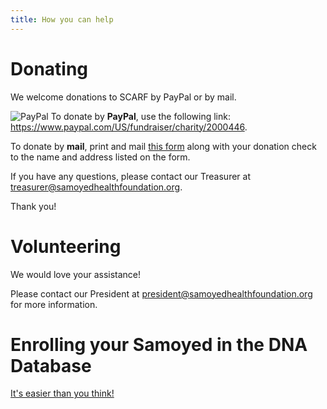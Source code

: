 ```yaml
---
title: How you can help
---
```

# Donating

We welcome donations to SCARF by PayPal or by mail.

<img src="/img/paypal.jpg" alt="PayPal" href="https://www.paypal.com/US/fundraiser/charity/2000446" /> To donate by **PayPal**, use the following link: <https://www.paypal.com/US/fundraiser/charity/2000446>.

To donate by **mail**, print and mail [this form](/files/SCARF_Donation_Form.pdf) along with your donation check to the name and address listed on the form.

If you have any questions, please contact our Treasurer at [treasurer@samoyedhealthfoundation.org](mailto:treasurer@samoyedhealthfoundation.org?subject=Donating).

Thank you!

# Volunteering

We would love your assistance!

Please contact our President at [president@samoyedhealthfoundation.org](mailto:president@samoyedhealthfoundation.org?subject=Volunteering) for more information.

# Enrolling your Samoyed in the DNA Database

[It's easier than you think!](/databases/adding-your-samoyed)

